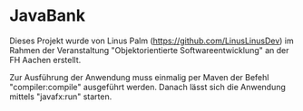 # JavaBank
Dieses Projekt wurde von Linus Palm (https://github.com/LinusLinusDev) im Rahmen der Veranstaltung "Objektorientierte Softwareentwicklung" an der FH Aachen erstellt.

Zur Ausführung der Anwendung muss einmalig per Maven der Befehl "compiler:compile" ausgeführt werden. Danach lässt sich die Anwendung mittels "javafx:run" starten.
